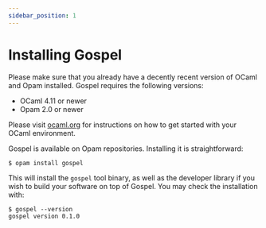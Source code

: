 ```yaml
---
sidebar_position: 1
---
```


# Installing Gospel

Please make sure that you already have a decently recent version of OCaml and
Opam installed. Gospel requires the following versions:

- OCaml 4.11 or newer
- Opam 2.0 or newer

Please visit [ocaml.org](https://ocaml.org/learn/tutorials/up_and_running.html)
for instructions on how to get started with your OCaml environment.

Gospel is available on Opam repositories. Installing it is straightforward:

```shell
$ opam install gospel
```

This will install the `gospel` tool binary, as well as the developer library
if you wish to build your software on top of Gospel. You may check the
installation with:

```shell
$ gospel --version
gospel version 0.1.0
```
